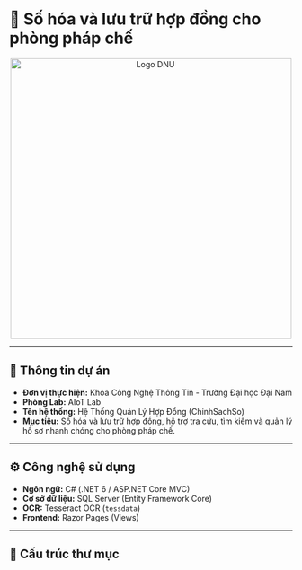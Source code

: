 # 📑 Số hóa và lưu trữ hợp đồng cho phòng pháp chế

<p align="center">
  <img src="logo.jpg" alt="Logo DNU" width="500"/>
</p>

---

## 🏫 Thông tin dự án
- **Đơn vị thực hiện:** Khoa Công Nghệ Thông Tin - Trường Đại học Đại Nam  
- **Phòng Lab:** AIoT Lab  
- **Tên hệ thống:** Hệ Thống Quản Lý Hợp Đồng (ChinhSachSo)  
- **Mục tiêu:** Số hóa và lưu trữ hợp đồng, hỗ trợ tra cứu, tìm kiếm và quản lý hồ sơ nhanh chóng cho phòng pháp chế.  

---

## ⚙️ Công nghệ sử dụng
- **Ngôn ngữ:** C# (.NET 6 / ASP.NET Core MVC)  
- **Cơ sở dữ liệu:** SQL Server (Entity Framework Core)  
- **OCR:** Tesseract OCR (`tessdata`)  
- **Frontend:** Razor Pages (Views)  

---

## 📂 Cấu trúc thư mục
